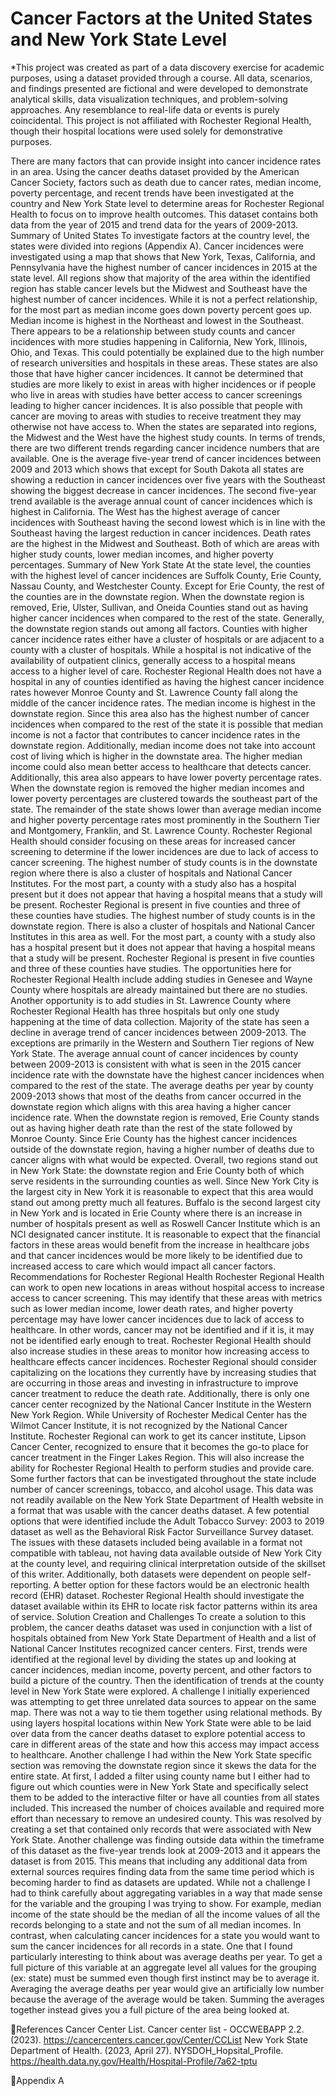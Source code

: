 # Cancer Factors at the United States and New York State Level

*This project was created as part of a data discovery exercise for academic purposes, using a dataset provided through a course. All data, scenarios, and findings presented are fictional and were developed to demonstrate analytical skills, 
data visualization techniques, and problem-solving approaches. Any resemblance to real-life data or events is purely coincidental. 
This project is not affiliated with Rochester Regional Health, though their hospital locations were used solely for demonstrative purposes.

There are many factors that can provide insight into cancer incidence rates in an area. Using the cancer deaths dataset provided by the American Cancer Society, factors such as death due to cancer rates, median income, poverty percentage, and recent trends have been investigated at the country and New York State level to determine areas for Rochester Regional Health to focus on to improve health outcomes. This dataset contains both data from the year of 2015 and trend data for the years of 2009-2013. 
Summary of United States
To investigate factors at the country level, the states were divided into regions (Appendix A). Cancer incidences were investigated using a map that shows that New York, Texas, California, and Pennsylvania have the highest number of cancer incidences in 2015 at the state level. All regions show that majority of the area within the identified region has stable cancer levels but the Midwest and Southeast have the highest number of cancer incidences. While it is not a perfect relationship, for the most part as median income goes down poverty percent goes up. Median income is highest in the Northeast and lowest in the Southeast. 
There appears to be a relationship between study counts and cancer incidences with more studies happening in California, New York, Illinois, Ohio, and Texas. This could potentially be explained due to the high number of research universities and hospitals in these areas. These states are also those that have higher cancer incidences. It cannot be determined that studies are more likely to exist in areas with higher incidences or if people who live in areas with studies have better access to cancer screenings leading to higher cancer incidences. It is also possible that people with cancer are moving to areas with studies to receive treatment they may otherwise not have access to. When the states are separated into regions, the Midwest and the West have the highest study counts. 
In terms of trends, there are two different trends regarding cancer incidence numbers that are available. One is the average five-year trend of cancer incidences between 2009 and 2013 which shows that except for South Dakota all states are showing a reduction in cancer incidences over five years with the Southeast showing the biggest decrease in cancer incidences. The second five-year trend available is the average annual count of cancer incidences which is highest in California. The West has the highest average of cancer incidences with Southeast having the second lowest which is in line with the Southeast having the largest reduction in cancer incidences. Death rates are the highest in the Midwest and Southeast. Both of which are areas with higher study counts, lower median incomes, and higher poverty percentages.
Summary of New York State
At the state level, the counties with the highest level of cancer incidences are Suffolk County, Erie County, Nassau County, and Westchester County. Except for Erie County, the rest of the counties are in the downstate region. When the downstate region is removed, Erie, Ulster, Sullivan, and Oneida Counties stand out as having higher cancer incidences when compared to the rest of the state. Generally, the downstate region stands out among all factors. Counties with higher cancer incidence rates either have a cluster of hospitals or are adjacent to a county with a cluster of hospitals. While a hospital is not indicative of the availability of outpatient clinics, generally access to a hospital means access to a higher level of care. Rochester Regional Health does not have a hospital in any of counties identified as having the highest cancer incidence rates however Monroe County and St. Lawrence County fall along the middle of the cancer incidence rates. 
The median income is highest in the downstate region. Since this area also has the highest number of cancer incidences when compared to the rest of the state it is possible that median income is not a factor that contributes to cancer incidence rates in the downstate region. Additionally, median income does not take into account cost of living which is higher in the downstate area. The higher median income could also mean better access to healthcare that detects cancer. Additionally, this area also appears to have lower poverty percentage rates. When the downstate region is removed the higher median incomes and lower poverty percentages are clustered towards the southeast part of the state. The remainder of the state shows lower than average median income and higher poverty percentage rates most prominently in the Southern Tier and Montgomery, Franklin, and St. Lawrence County. Rochester Regional Health should consider focusing on these areas for increased cancer screening to determine if the lower incidences are due to lack of access to cancer screening. 
The highest number of study counts is in the downstate region where there is also a cluster of hospitals and National Cancer Institutes. For the most part, a county with a study also has a hospital present but it does not appear that having a hospital means that a study will be present. Rochester Regional is present in five counties and three of these counties have studies. The highest number of study counts is in the downstate region. There is also a cluster of hospitals and National Cancer Institutes in this area as well. For the most part, a county with a study also has a hospital present but it does not appear that having a hospital means that a study will be present. Rochester Regional is present in five counties and three of these counties have studies. The opportunities here for Rochester Regional Health include adding studies in Genesee and Wayne County where hospitals are already maintained but there are no studies. Another opportunity is to add studies in St. Lawrence County where Rochester Regional Health has three hospitals but only one study happening at the time of data collection. 
Majority of the state has seen a decline in average trend of cancer incidences between 2009-2013. The exceptions are primarily in the Western and Southern Tier regions of New York State. The average annual count of cancer incidences by county between 2009-2013 is consistent with what is seen in the 2015 cancer incidence rate with the downstate have the highest cancer incidences when compared to the rest of the state. The average deaths per year by county 2009-2013 shows that most of the deaths from cancer occurred in the downstate region which aligns with this area having a higher cancer incidence rate. When the downstate region is removed, Erie County stands out as having higher death rate than the rest of the state followed by Monroe County. Since Erie County has the highest cancer incidences outside of the downstate region, having a higher number of deaths due to cancer aligns with what would be expected. 
Overall, two regions stand out in New York State: the downstate region and Erie County both of which serve residents in the surrounding counties as well. Since New York City is the largest city in New York it is reasonable to expect that this area would stand out among pretty much all features. Buffalo is the second largest city in New York and is located in Erie County where there is an increase in number of hospitals present as well as Roswell Cancer Institute which is an NCI designated cancer institute. It is reasonable to expect that the financial factors in these areas would benefit from the increase in healthcare jobs and that cancer incidences would be more likely to be identified due to increased access to care which would impact all cancer factors. 
Recommendations for Rochester Regional Health
Rochester Regional Health can work to open new locations in areas without hospital access to increase access to cancer screening. This may identify that these areas with metrics such as lower median income, lower death rates, and higher poverty percentage may have lower cancer incidences due to lack of access to healthcare. In other words, cancer may not be identified and if it is, it may not be identified early enough to treat. Rochester Regional Health should also increase studies in these areas to monitor how increasing access to healthcare effects cancer incidences. Rochester Regional should consider capitalizing on the locations they currently have by increasing studies that are occurring in those areas and investing in infrastructure to improve cancer treatment to reduce the death rate. Additionally, there is only one cancer center recognized by the National Cancer Institute in the Western New York Region. While University of Rochester Medical Center has the Wilmot Cancer Institute, it is not recognized by the National Cancer Institute. Rochester Regional can work to get its cancer institute, Lipson Cancer Center, recognized to ensure that it becomes the go-to place for cancer treatment in the Finger Lakes Region. This will also increase the ability for Rochester Regional Health to perform studies and provide care. 
Some further factors that can be investigated throughout the state include number of cancer screenings, tobacco, and alcohol usage. This data was not readily available on the New York State Department of Health website in a format that was usable with the cancer deaths dataset. A few potential options that were identified include the Adult Tobacco Survey: 2003 to 2019 dataset as well as the Behavioral Risk Factor Surveillance Survey dataset. The issues with these datasets included being available in a format not compatible with tableau, not having data available outside of New York City at the county level, and requiring clinical interpretation outside of the skillset of this writer. Additionally, both datasets were dependent on people self-reporting. A better option for these factors would be an electronic health record (EHR) dataset. Rochester Regional Health should investigate the dataset available within its EHR to locate risk factor patterns within its area of service.
Solution Creation and Challenges
To create a solution to this problem, the cancer deaths dataset was used in conjunction with a list of hospitals obtained from New York State Department of Health and a list of National Cancer Institutes recognized cancer centers. First, trends were identified at the regional level by dividing the states up and looking at cancer incidences, median income, poverty percent, and other factors to build a picture of the country. Then the identification of trends at the county level in New York State were explored. 
A challenge I initially experienced was attempting to get three unrelated data sources to appear on the same map. There was not a way to tie them together using relational methods. By using layers hospital locations within New York State were able to be laid over data from the cancer deaths dataset to explore potential access to care in different areas of the state and how this access may impact access to healthcare. Another challenge I had within the New York State specific section was removing the downstate region since it skews the data for the entire state. At first, I added a filter using county name but I either had to figure out which counties were in New York State and specifically select them to be added to the interactive filter or have all counties from all states included. This increased the number of choices available and required more effort than necessary to remove an undesired county. This was resolved by creating a set that contained only records that were associated with New York State. Another challenge was finding outside data within the timeframe of this dataset as the five-year trends look at 2009-2013 and it appears the dataset is from 2015. This means that including any additional data from external sources requires finding data from the same time period which is becoming harder to find as datasets are updated. 
While not a challenge I had to think carefully about aggregating variables in a way that made sense for the variable and the grouping I was trying to show. For example, median income of the state should be the median of all the income values of all the records belonging to a state and not the sum of all median incomes. In contrast, when calculating cancer incidences for a state you would want to sum the cancer incidences for all records in a state. One that I found particularly interesting to think about was average deaths per year. To get a full picture of this variable at an aggregate level all values for the grouping (ex: state) must be summed even though first instinct may be to average it. Averaging the average deaths per year would give an artificially low number because the average of the average would be taken. Summing the averages together instead gives you a full picture of the area being looked at.

References
Cancer Center List. Cancer center list - OCCWEBAPP 2.2. (2023). https://cancercenters.cancer.gov/Center/CCList 
New York State Department of Health. (2023, April 27). NYSDOH_Hopsital_Profile. https://health.data.ny.gov/Health/Hospital-Profile/7a62-tptu

Appendix A




